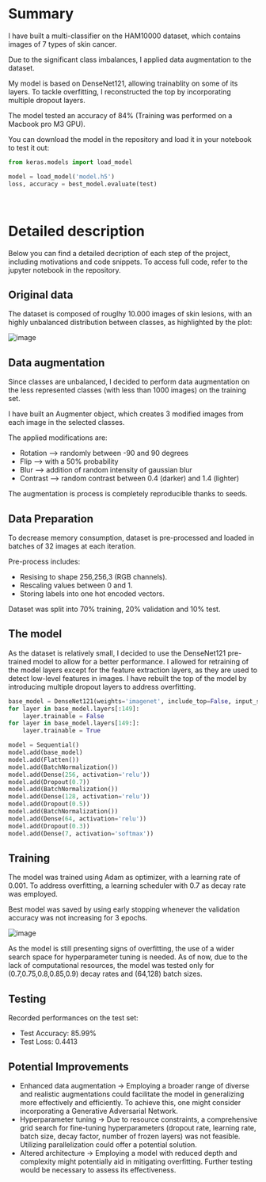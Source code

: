 # Summary
I have built a multi-classifier on the HAM10000 dataset, which contains images of 7 types of skin cancer.  

Due to the significant class imbalances, I applied data augmentation to the dataset.  

My model is based on DenseNet121, allowing trainablity on some of its layers. To tackle overfitting, I reconstructed the top by incorporating multiple dropout layers.  

The model tested an accuracy of 84% 
(Training was performed on a Macbook pro M3 GPU).  

You can download the model in the repository and load it in your notebook to test it out:

```python
from keras.models import load_model

model = load_model('model.h5')
loss, accuracy = best_model.evaluate(test)
```

<br>

# Detailed description
Below you can find a detailed decription of each step of the project, including motivations and code snippets.
To access full code, refer to the jupyter notebook in the repository.

## Original data
The dataset is composed of rouglhy 10.000 images of skin lesions, with an highly unbalanced distribution between classes, as highlighted by the plot:  


![image](https://github.com/pmastrogiovanni/skin_cancer_type_classifier/assets/98032774/41140d57-9766-477a-bdc1-874b2a6d1b4f)




## Data augmentation
Since classes are unbalanced, I decided to perform data augmentation on the less represented classes (with less than 1000 images) on the training set.  

I have built an Augmenter object, which creates 3 modified images from each image in the selected classes.  

The applied modifications are:
- Rotation --> randomly between -90 and 90 degrees
- Flip --> with a 50% probability
- Blur --> addition of random intensity of gaussian blur
- Contrast --> random contrast between 0.4 (darker) and 1.4 (lighter)

The augmentation is process is completely reproducible thanks to seeds.


## Data Preparation
To decrease memory consumption, dataset is pre-processed and loaded in batches of 32 images at each iteration.  

Pre-process includes:
- Resising to shape 256,256,3 (RGB channels).
- Rescaling values between 0 and 1.
- Storing labels into one hot encoded vectors.

Dataset was split into 70% training, 20% validation and 10% test.  


## The model
As the dataset is relatively small, I decided to use the DenseNet121 pre-trained model to allow for a better performance. I allowed for retraining of the model layers except for the feature extraction layers, as they are used to detect low-level features in images. I have rebuilt the top of the model by introducing multiple dropout layers to address overfitting.

```python
base_model = DenseNet121(weights='imagenet', include_top=False, input_shape=(256, 256, 3))
for layer in base_model.layers[:149]:
    layer.trainable = False
for layer in base_model.layers[149:]:
    layer.trainable = True

model = Sequential()
model.add(base_model)
model.add(Flatten())
model.add(BatchNormalization())
model.add(Dense(256, activation='relu'))
model.add(Dropout(0.7))
model.add(BatchNormalization())
model.add(Dense(128, activation='relu'))
model.add(Dropout(0.5))
model.add(BatchNormalization())
model.add(Dense(64, activation='relu'))
model.add(Dropout(0.3))
model.add(Dense(7, activation='softmax'))
```

## Training

The model was trained using Adam as optimizer, with a learning rate of 0.001. To address overfitting, a learning scheduler with 0.7 as decay rate was employed.

Best model was saved by using early stopping whenever the validation accuracy was not increasing for 3 epochs.

![image](https://github.com/pmastrogiovanni/skin_cancer_type_classifier/assets/98032774/769bf1f2-955d-4d2c-b88f-15c1a2f5efbf)


As the model is still presenting signs of overfitting, the use of a wider search space for hyperparameter tuning is needed. As of now, due to the lack of computational resources, the model was tested only for (0.7,0.75,0.8,0.85,0.9) decay rates and (64,128) batch sizes.


## Testing
Recorded performances on the test set:
- Test Accuracy: 85.99%
- Test Loss: 0.4413


## Potential Improvements

- Enhanced data augmentation -> Employing a broader range of diverse and realistic augmentations could facilitate the model in generalizing more effectively and efficiently. To achieve this, one might consider incorporating a Generative Adversarial Network.
- Hyperparameter tuning -> Due to resource constraints, a comprehensive grid search for fine-tuning hyperparameters (dropout rate, learning rate, batch size, decay factor, number of frozen layers) was not feasible. Utilizing parallelization could offer a potential solution.
- Altered architecture -> Employing a model with reduced depth and complexity might potentially aid in mitigating overfitting. Further testing would be necessary to assess its effectiveness.

